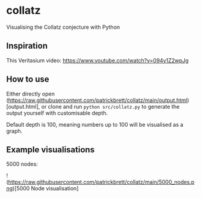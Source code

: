 # collatz
Visualising the Collatz conjecture with Python

## Inspiration

This Veritasium video: https://www.youtube.com/watch?v=094y1Z2wpJg

## How to use

Either directly open (https://raw.githubusercontent.com/patrickbrett/collatz/main/output.html)[output.html], or clone and run `python src/collatz.py` to generate the output yourself with customisable depth.

Default depth is 100, meaning numbers up to 100 will be visualised as a graph.

## Example visualisations

5000 nodes:

!(https://raw.githubusercontent.com/patrickbrett/collatz/main/5000_nodes.png)[5000 Node visualisation]

